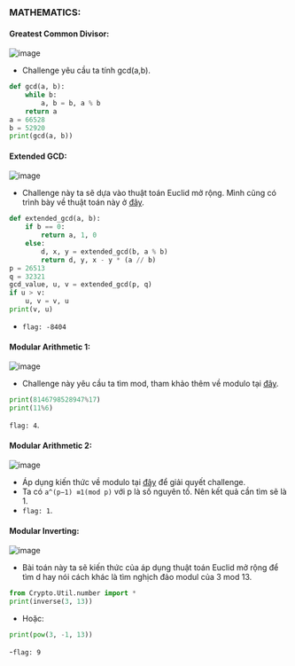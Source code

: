 ### MATHEMATICS:
#### Greatest Common Divisor:
![image](https://hackmd.io/_uploads/SJx0URcdT.png)
- Challenge yêu cầu ta tính gcd(a,b).
```Python
def gcd(a, b):
    while b:
        a, b = b, a % b
    return a
a = 66528
b = 52920
print(gcd(a, b))
```
#### Extended GCD:
![image](https://hackmd.io/_uploads/r1tq3RqOT.png)
- Challenge này ta sẽ dựa vào thuật toán Euclid mở rộng. Mình cũng có trình bày về thuật toán này ở [đây](https://github.com/Caycon/Algorithm).
```Python
def extended_gcd(a, b):
    if b == 0:
        return a, 1, 0
    else:
        d, x, y = extended_gcd(b, a % b)
        return d, y, x - y * (a // b)
p = 26513
q = 32321
gcd_value, u, v = extended_gcd(p, q)
if u > v:
    u, v = v, u
print(v, u)
```
- `flag: -8404`
#### Modular Arithmetic 1:
![image](https://hackmd.io/_uploads/HkGCDJida.png)
- Challenge này yêu cầu ta tìm mod, tham khảo thêm về modulo tại [đây](https://github.com/Caycon/Algorithm).
```Python
print(8146798528947%17)
print(11%6)
```
`flag: 4`.
#### Modular Arithmetic 2:
![image](https://hackmd.io/_uploads/HkTtO1oup.png)
- Áp dụng kiến thức về modulo tại [đây](https://github.com/Caycon/Algorithm) để giải quyết challenge.
- Ta có `a^(p−1) ≡1(mod p)` với p là số nguyên tố. Nên kết quả cần tìm sẽ là 1.
- `flag: 1`.
#### Modular Inverting:
![image](https://hackmd.io/_uploads/S1bucJjOa.png)
- Bài toán này ta sẽ kiến thức của áp dụng thuật toán Euclid mở rộng để tìm d hay nói cách khác là tìm nghịch đảo modul của 3 mod 13.
```Python
from Crypto.Util.number import *
print(inverse(3, 13))
```
- Hoặc:
```Python
print(pow(3, -1, 13))
```
-`flag: 9`
